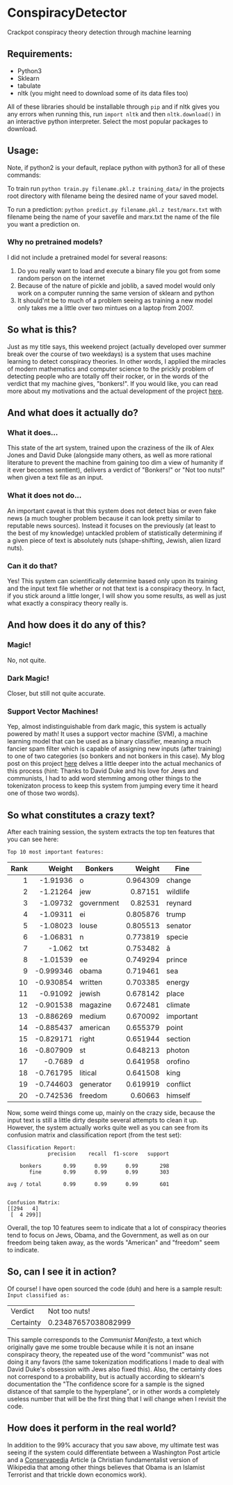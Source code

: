 # ConspiracyDetector
Crackpot conspiracy theory detection through machine learning
## Requirements:
- Python3
- Sklearn
- tabulate
- nltk (you might need to download some of its data files too)

All of these libraries should be installable through `pip` and if nltk gives you any errors when running this, run `import nltk` and then `nltk.download()` in an interactive python interpreter. Select the most popular packages to download.
## Usage:
Note, if python2 is your default, replace python with python3 for all of these commands:

To train run `python train.py filename.pkl.z training_data/` in the projects root directory with filename being the desired name of your saved model.

To run a prediction: `python predict.py filename.pkl.z test/marx.txt` with filename being the name of your savefile and marx.txt the name of the file you want a prediction on.
### Why no pretrained models?
I did not include a pretrained model for several reasons:
1) Do you really want to load and execute a binary file you got from some random person on the internet
2) Because of the nature of pickle and joblib, a saved model would only work on a computer running the same version of sklearn and python
3) It should'nt be to much of a problem seeing as training a new model only takes me a little over two mintues on a laptop from 2007.

## So what is this?
Just as my title says, this weekend project (actually developed over summer break over the course of two weekdays) is a system that uses machine learning to detect conspiracy theories. In other words, I applied the miracles of modern mathematics and computer science to the prickly problem of detecting people who are totally off their rocker, or in the words of the verdict that my machine gives, "bonkers!". If you would like, you can read more about my motivations and the actual development of the project [here](https://ggarrettgrossman.ddns.net/machine%20learning/coding/conspiracy-detector/).
## And what does it actually do?
### What it does...
This state of the art system, trained upon the craziness of the ilk of Alex Jones and David Duke (alongside many others, as well as more rational literature to prevent the machine from gaining too dim a view of humanity if it ever becomes sentient), delivers a verdict of "Bonkers!" or "Not too nuts!" when given a text file as an input.
### What it does not do...
An important caveat is that this system does not detect bias or even fake news (a much tougher problem because it can look pretty similar to reputable news sources). Instead it focuses on the previously (at least to the best of my knowledge) untackled problem of statistically determining if a given piece of text is absolutely nuts (shape-shifting, Jewish, alien lizard nuts).
### Can it do that?
Yes!
This system can scientifically determine based only upon its training and the input text file whether or not that text is a  conspiracy theory. In fact, if you stick around a little longer, I will show you some results, as well as just what exactly a conspiracy theory really is.
## And how does it do any of this?
### Magic!
No, not quite.
### Dark Magic!
Closer, but still not quite accurate.
### Support Vector Machines!
Yep, almost indistinguishable from dark magic, this system is actually powered by math! It uses a support vector machine (SVM), a machine learning model that can be used as a binary classifier, meaning a much fancier spam filter which is capable of assigning new inputs (after training) to one of two categories (so bonkers and not bonkers in this case). My blog post on this project  [here](https://ggarrettgrossman.ddns.net/machine%20learning/coding/conspiracy-detector/) delves a little deeper into the actual mechanics of this process (hint: Thanks to David Duke and his love for Jews and communists, I had to add word stemming among other things to the tokenizaton process to keep this system from jumping every time it heard one of those two words).
## So what constitutes a crazy text?
After each training session, the system extracts the top ten features that you can see here:

`Top 10 most important features:`
<table>
<thead>
<tr><th style="text-align: right;">  Rank</th><th style="text-align: right;">   Weight</th><th>Bonkers   </th><th style="text-align: right;">  Weight</th><th>Fine     </th></tr>
</thead>
<tbody>
<tr><td style="text-align: right;">     1</td><td style="text-align: right;">-1.91936 </td><td>o         </td><td style="text-align: right;">0.964309</td><td>change   </td></tr>
<tr><td style="text-align: right;">     2</td><td style="text-align: right;">-1.21264 </td><td>jew       </td><td style="text-align: right;">0.87151 </td><td>wildlife </td></tr>
<tr><td style="text-align: right;">     3</td><td style="text-align: right;">-1.09732 </td><td>government</td><td style="text-align: right;">0.82531 </td><td>reynard  </td></tr>
<tr><td style="text-align: right;">     4</td><td style="text-align: right;">-1.09311 </td><td>ei        </td><td style="text-align: right;">0.805876</td><td>trump    </td></tr>
<tr><td style="text-align: right;">     5</td><td style="text-align: right;">-1.08023 </td><td>louse     </td><td style="text-align: right;">0.805513</td><td>senator  </td></tr>
<tr><td style="text-align: right;">     6</td><td style="text-align: right;">-1.06831 </td><td>n         </td><td style="text-align: right;">0.773819</td><td>specie   </td></tr>
<tr><td style="text-align: right;">     7</td><td style="text-align: right;">-1.062   </td><td>txt       </td><td style="text-align: right;">0.753482</td><td>â        </td></tr>
<tr><td style="text-align: right;">     8</td><td style="text-align: right;">-1.01539 </td><td>ee        </td><td style="text-align: right;">0.749294</td><td>prince   </td></tr>
<tr><td style="text-align: right;">     9</td><td style="text-align: right;">-0.999346</td><td>obama     </td><td style="text-align: right;">0.719461</td><td>sea      </td></tr>
<tr><td style="text-align: right;">    10</td><td style="text-align: right;">-0.930854</td><td>written   </td><td style="text-align: right;">0.703385</td><td>energy   </td></tr>
<tr><td style="text-align: right;">    11</td><td style="text-align: right;">-0.91092 </td><td>jewish    </td><td style="text-align: right;">0.678142</td><td>place    </td></tr>
<tr><td style="text-align: right;">    12</td><td style="text-align: right;">-0.901538</td><td>magazine  </td><td style="text-align: right;">0.672481</td><td>climate  </td></tr>
<tr><td style="text-align: right;">    13</td><td style="text-align: right;">-0.886269</td><td>medium    </td><td style="text-align: right;">0.670092</td><td>important</td></tr>
<tr><td style="text-align: right;">    14</td><td style="text-align: right;">-0.885437</td><td>american  </td><td style="text-align: right;">0.655379</td><td>point    </td></tr>
<tr><td style="text-align: right;">    15</td><td style="text-align: right;">-0.829171</td><td>right     </td><td style="text-align: right;">0.651944</td><td>section  </td></tr>
<tr><td style="text-align: right;">    16</td><td style="text-align: right;">-0.807909</td><td>st        </td><td style="text-align: right;">0.648213</td><td>photon   </td></tr>
<tr><td style="text-align: right;">    17</td><td style="text-align: right;">-0.7689  </td><td>d         </td><td style="text-align: right;">0.641958</td><td>orofino  </td></tr>
<tr><td style="text-align: right;">    18</td><td style="text-align: right;">-0.761795</td><td>litical   </td><td style="text-align: right;">0.641508</td><td>king     </td></tr>
<tr><td style="text-align: right;">    19</td><td style="text-align: right;">-0.744603</td><td>generator </td><td style="text-align: right;">0.619919</td><td>conflict </td></tr>
<tr><td style="text-align: right;">    20</td><td style="text-align: right;">-0.742536</td><td>freedom   </td><td style="text-align: right;">0.60663 </td><td>himself  </td></tr>
</tbody>
</table>

Now, some weird things come up, mainly on the crazy side, because the input text is still a little dirty despite several attempts to clean it up. However, the system actually works quite well as you can see from its confusion matrix and classification report (from the test set):

	Classification Report:
	             precision    recall  f1-score   support
	
	    bonkers       0.99      0.99      0.99       298
	       fine       0.99      0.99      0.99       303
	
	avg / total       0.99      0.99      0.99       601
	
	
	Confusion Matrix:
	[[294   4]
	 [  4 299]] 

Overall, the top 10 features seem to indicate that a lot of conspiracy theories tend to focus on Jews, Obama, and the Government, as well as on our freedom being taken away, as the words "American" and "freedom" seem to indicate.

## So, can I see it in action?
Of course! I have open sourced the code (duh) and here is a sample result:
`Input classified as:`
<table>
<tbody>
<tr><td>Verdict  </td><td>Not too nuts!      </td></tr>
<tr><td>Certainty</td><td>0.23487657038082999</td></tr>
</tbody>
</table>

This sample corresponds to the *Communist Manifesto*, a text which originally gave me some trouble because while it is not an insane conspiracy theory, the repeated use of the word "communist" was not doing it any favors (the same tokenization modifications I made to deal with David Duke's obsession with Jews also fixed this). 
Also, the certainty does not correspond to a probability, but is actually according to sklearn's documentation the "The confidence score for a sample is the signed distance of that sample to the hyperplane", or in other words a completely useless number that will be the first thing that I will change when I revisit the code.
## How does it perform in the real world?
In addition to the 99% accuracy that you saw above, my ultimate test was seeing if the system could differentiate between a Washington Post article and a [Conservapedia](http://www.conservapedia.com/Main_Page) Article (a Christian fundamentalist version of Wikipedia that among other things believes that Obama is an Islamist Terrorist and that trickle down economics work).
